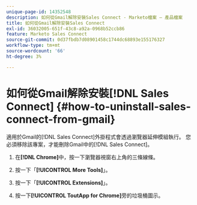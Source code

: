 ```yaml
---
unique-page-id: 14352548
description: 如何從Gmail解除安裝Sales Connect - Marketo檔案 — 產品檔案
title: 如何從Gmail解除安裝Sales Connect
exl-id: 36032005-651f-43c8-a92a-0968b52ccb86
feature: Marketo Sales Connect
source-git-commit: 0d37fbdb7d08901458c1744dc68893e155176327
workflow-type: tm+mt
source-wordcount: '66'
ht-degree: 3%

---
```


# 如何從Gmail解除安裝[!DNL Sales Connect] {#how-to-uninstall-sales-connect-from-gmail}

適用於Gmail的[!DNL Sales Connect]外掛程式會透過瀏覽器延伸模組執行。 您必須移除該專案，才能刪除Gmail中的[!DNL Sales Connect]。

1. 在&#x200B;**[!DNL Chrome]**&#x200B;中，按一下瀏覽器視窗右上角的三條線條。

1. 按一下「**[!UICONTROL More Tools]**」。

1. 按一下「**[!UICONTROL Extensions]**」。

1. 按一下&#x200B;**[!UICONTROL ToutApp for Chrome]**&#x200B;旁的垃圾桶圖示。
